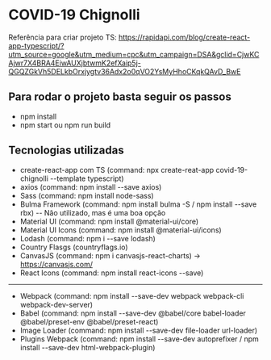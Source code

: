 # COVID-19 Chignolli

Referência para criar projeto TS: https://rapidapi.com/blog/create-react-app-typescript/?utm_source=google&utm_medium=cpc&utm_campaign=DSA&gclid=CjwKCAjwr7X4BRA4EiwAUXjbtwmK2efXaip5j-QGQZGkVh5DELkbOrxjygtv36Adx2o0qVO2YsMyHhoCKqkQAvD_BwE

## Para rodar o projeto basta seguir os passos

* npm install
* npm start ou npm run build

## Tecnologias utilizadas

* create-react-app com TS (command: npx create-reat-app covid-19-chignolli --template typescript)
* axios (command: npm install --save axios)
* Sass (command: npm install node-sass)
* Bulma Framework (command: npm install bulma -S / npm install --save rbx) -- Não utilizado, mas é uma boa opção
* Material UI (command: npm install @material-ui/core)
* Material UI Icons (command: npm install @material-ui/icons)
* Lodash (command: npm i --save lodash)
* Country Flasgs (countryflags.io)
* CanvasJS (command: npm i canvasjs-react-charts) -> https://canvasjs.com/
* React Icons (command: npm install react-icons --save)
----------------------------------------------------------------
* Webpack (command: npm install --save-dev webpack webpack-cli webpack-dev-server)
* Babel (command: npm install --save-dev @babel/core babel-loader @babel/preset-env @babel/preset-react)
* Image Loader (command: npm install --save-dev file-loader url-loader)
* Plugins Webpack (command: npm install --save-dev autoprefixer / npm install --save-dev html-webpack-plugin) 
